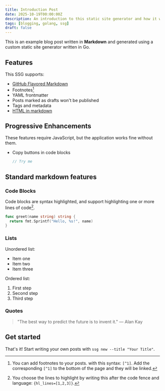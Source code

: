 ```yaml
---
title: Introduction Post
date: 2025-10-19T00:00:00Z
description: An introduction to this static site generator and how it works
tags: [blogging, golang, ssg]
draft: false
---
```


This is an example blog post written in **Markdown** and generated using a custom static site generator written in Go.

## Features

This SSG supports:

- [GitHub Flavored Markdown](https://docs.github.com/en/get-started/writing-on-github/getting-started-with-writing-and-formatting-on-github/basic-writing-and-formatting-syntax)
- Footnotes[^1]
- YAML frontmatter
- Posts marked as drafts won't be published
- Tags and metadata
- [HTML in markdown](../posts/html-inside-markdown.html)

## Progressive Enhancements

These features require JavaScript, but the application works fine without them.

- Copy buttons in code blocks

    ```go
    // Try me
    ```

## Standard markdown features

### Code Blocks

Code blocks are syntax highlighted, and support highlighting one or more lines of code[^2].

```go {hl_lines=[2]}
func greet(name string) string {
  return fmt.Sprintf("Hello, %s!", name)
}
```

### Lists

Unordered list:
- Item one
- Item two
- Item three

Ordered list:
1. First step
2. Second step
3. Third step

### Quotes

> "The best way to predict the future is to invent it."
> — Alan Kay

[^1]: You can add footnotes to your posts. with this syntax: `[^1]`. Add the corresponding `[^1]` to the bottom of the page and they will be linked.
[^2]: You choose the lines to highlight by writing this after the code fence and language: `{hl_lines=[1,2,3]}`.

## Get started

That's it! Start writing your own posts with `ssg new --title "Your Title"`.